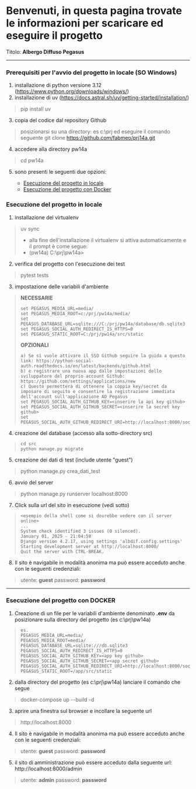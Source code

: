 # Benvenuti, in questa pagina trovate le informazioni per scaricare ed eseguire il progetto 

Titolo: **Albergo Diffuso Pegasus**

---
### Prerequisiti per l'avvio del progetto in locale (SO Windows)
1. installazione di python versione 3.12 (https://www.python.org/downloads/windows/)  
2. installazione di uv (https://docs.astral.sh/uv/getting-started/installation/)
> pip install uv
3. copia del codice dal repository Github 
> posizionarsi su una directory: es c:\prj ed eseguire il comando seguente
> git clone https://github.com/fabmeo/prj14a.git
4. accedere alla directory pw14a
> cd pw14a
5. sono presenti le seguenti due opzioni: 

   * [Esecuzione del progetto in locale](#esecuzione-del-progetto-in-locale)
   * [Esecuzione del progetto con Docker](#esecuzione-del-progetto-con-docker)

### Esecuzione del progetto in locale
1. installazione del virtualenv
> uv sync
> - alla fine dell'installazione il virtualenv si attiva automaticamente e il prompt è come segue:
> - (pw14a) C:\prj\pw14a>
2. verifica del progetto con l'esecuzione dei test
> pytest tests
3. impostazione delle variabili d'ambiente
> **NECESSARIE**
> ```
> set PEGASUS_MEDIA_URL=media/
> set PEGASUS_MEDIA_ROOT=c:/prj/pw14a/media/
> set PEGASUS_DATABASE_URL=sqlite:///C:/prj/pw14a/database/db.sqlite3
> set PEGASUS_SOCIAL_AUTH_REDIRECT_IS_HTTPS=0
> set PEGASUS_STATIC_ROOT=C:/prj/pw14a/src/static
> ```
> **OPZIONALI**
> ```
> a) Se si vuole attivare il SSO Github seguire la guida a questo link: https://python-social-auth.readthedocs.io/en/latest/backends/github.html
> b) e registrare una nuova app dalle impostazioni dello sviluppatore del proprio account Github: https://github.com/settings/applications/new 
> c) Questo permetterà di ottenere la coppia key/secret da imposare di seguito e consentire la registrazione immediata dell'account sull'applicazione AD Pegasus 
> set PEGASUS_SOCIAL_AUTH_GITHUB_KEY=<inserire la api key github>
> set PEGASUS_SOCIAL_AUTH_GITHUB_SECRET=<inserire la secret key github>
> set PEGASUS_SOCIAL_AUTH_GITHUB_REDIRECT_URI=http://localhost:8000/social/complete/github/
> ```
4. creazione del database (accesso alla sotto-directory src)
> ```
> cd src
> python manage.py migrate
> ```
5. creazione dei dati di test (include utente "guest")
> python manage.py crea_dati_test
6. avvio del server
> python manage.py runserver localhost:8000
7. Click sulla url del sito in esecuzione (vedi sotto)
> ```
> <esempio della shell come si dovrebbe vedere con il server online> 
> ...
> System check identified 3 issues (0 silenced).
> January 01, 2025 - 21:04:58
> Django version 4.2.17, using settings 'albdif.config.settings'
> Starting development server at http://localhost:8000/
> Quit the server with CTRL-BREAK.
> ```
8. Il sito è navigabile in modalità anonima ma può essere acceduto anche con le seguenti credenziali:
> utente: **guest**
> password: **password**

---

### Esecuzione del progetto con DOCKER
1. Creazione di un file per le variabili d'ambiente denominato **.env** da posizionare sulla directory del progetto (es c:\prj\pw14a)
> ```
> es.
> PEGASUS_MEDIA_URL=media/
> PEGASUS_MEDIA_ROOT=media/
> PEGASUS_DATABASE_URL=sqlite:///db.sqlite3
> PEGASUS_SOCIAL_AUTH_REDIRECT_IS_HTTPS=0
> PEGASUS_SOCIAL_AUTH_GITHUB_KEY=<app key github>
> PEGASUS_SOCIAL_AUTH_GITHUB_SECRET=<app secret github>
> PEGASUS_SOCIAL_AUTH_GITHUB_REDIRECT_URI=http://localhost:8000/social/complete/github/
> PEGASUS_STATIC_ROOT=/app/src/static
> ```
2. dalla directory del progetto (es c:\prj\pw14a) lanciare il comando che segue
> docker-compose up --build -d
3. aprire una finestra sul browser e incollare la seguente url
> http://localhost:8000
4. Il sito è navigabile in modalità anonima ma può essere acceduto anche con le seguenti credenziali:
> utente: **guest**
> password: **password**
5. il sito di amministrazione può essere acceduto dalla seguente url: http://localhost:8000/admin  
> utente: **admin**
> password: **password**
